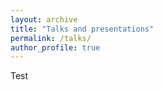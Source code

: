 ```yaml
---
layout: archive
title: "Talks and presentations"
permalink: /talks/
author_profile: true
---
```


Test


